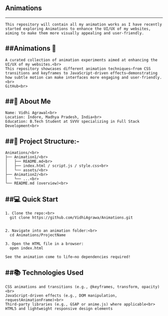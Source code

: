 ## Animations
------------------------------------------------------------------------------------------------------------------
    This repository will contain all my animation works as I have recently started exploring Animations to enhance the UI/UX of my websites, aiming to make them more visually appealing and user-friendly.

##Animations 🎨
-------------------------------------------------------------------------------------------------------------------
    A curated collection of animation experiments aimed at enhancing the UI/UX of my websites.<br>
    This repository showcases different animation techniques—from CSS transitions and keyframes to JavaScript-driven effects—demonstrating how subtle motion can make interfaces more engaging and user-friendly. <br>
    GitHub<br>

##🚀 About Me<br>
------------------------------------------------------------------------------------------------------------------
    Name: Vidhi Agrawal<br>
    Location: Indore, Madhya Pradesh, India<br>
    Education: B.Tech Student at SVVV specializing in Full Stack Development<br>

##📂 Project Structure:-
------------------------------------------------------------------------------------------------------------------
    Animations/<br>
    ├── Animation1/<br>
    │   ├── README.md<br>
    │   ├── index.html / script.js / style.css<br>
    │   └── assets/<br>
    ├── Animation2/<br>
    │   └── ...<br>
    └── README.md (overview)<br>

##💻 Quick Start<br>
----------------------------------------------------------------------------------------------------------------
    1. Clone the repo:<br>
      git clone https://github.com/VidhiAgrawa/Animations.git
    
    
    2. Navigate into an animation folder:<br>
      cd Animations/ProjectName
    
    3. Open the HTML file in a browser:
      open index.html
    
    See the animation come to life—no dependencies required!

##📚 Technologies Used
-------------------------------------------------------------------------------------------------------------
    CSS animations and transitions (e.g., @keyframes, transform, opacity)<br>
    JavaScript-driven effects (e.g., DOM manipulation, requestAnimationFrame)<br>
    Third-party libraries (e.g., GSAP or anime.js) where applicable<br>
    HTML5 and lightweight responsive design elements
